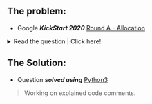 ## The problem:

- Google ***KickStart 2020*** [Round A - Allocation](https://codingcompetitions.withgoogle.com/kickstart/round/000000000019ffc7/00000000001d3f56)

<details>
  <summary> Read the question | Click here! </summary>
  <p></p>

- There are N houses for sale. The i-th house costs Ai dollars to buy. You have a budget of B dollars to spend.

- What is the maximum number of houses you can buy?

## Input:
- The first line of the input gives the number of test cases, T. T test cases follow. Each test case begins with a single line containing the two integers N and B. The second line contains N integers. The i-th integer is Ai, the cost of the i-th house.

## Output:
- For each test case, output one line containing Case #x: y, where x is the test case number (starting from 1) and y is the maximum number of houses you can buy.

### Sample Input:
```
3
4 100
20 90 40 90
4 50
30 30 10 10
3 300
999 999 999
```

### Sample Output:
```
Case #1: 2
Case #2: 3
Case #3: 0
```
 
</details>

## The Solution:

- Question ***solved using*** [Python3](https://www.python.org)
> Working on explained code comments.
